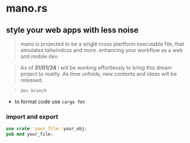 # mano.rs

## style your web apps with less noise

> mano is projected to be a single cross plartform executable file, that simulates tailwindcss and more.
> enhancing your workflow as a web and mobile dev.

> As of **31/01/24** i will be working effortlessly to bring this dream project to reality.
> As time unfolds, new contents and ideas will be released.

> `dev branch`

- to format code use `cargo fmt`
### import and export
```rs 
use crate::your_file::your_obj;
pub mod your_file;

```
